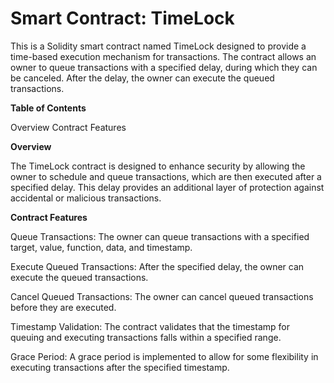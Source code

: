 # Smart Contract: TimeLock
This is a Solidity smart contract named TimeLock designed to provide a time-based execution mechanism for transactions. The contract allows an owner to queue transactions with a specified delay, during which they can be canceled. After the delay, the owner can execute the queued transactions.

**Table of Contents**

Overview
Contract Features

**Overview**

The TimeLock contract is designed to enhance security by allowing the owner to schedule and queue transactions, which are then executed after a specified delay. This delay provides an additional layer of protection against accidental or malicious transactions.

**Contract Features**

Queue Transactions: The owner can queue transactions with a specified target, value, function, data, and timestamp.

Execute Queued Transactions: After the specified delay, the owner can execute the queued transactions.

Cancel Queued Transactions: The owner can cancel queued transactions before they are executed.

Timestamp Validation: The contract validates that the timestamp for queuing and executing transactions falls within a specified range.

Grace Period: A grace period is implemented to allow for some flexibility in executing transactions after the specified timestamp.

